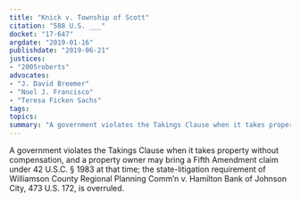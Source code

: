 ```yaml
---
title: "Knick v. Township of Scott"
citation: "588 U.S. ___"
docket: "17-647"
argdate: "2019-01-16"
publishdate: "2019-06-21"
justices:
- "2005roberts"
advocates:
- "J. David Breemer"
- "Noel J. Francisco"
- "Teresa Ficken Sachs"
tags:
topics:
summary: "A government violates the Takings Clause when it takes property without compensation, and a property owner may bring a Fifth Amendment claim under 42 U.S.C. § 1983 at that time; the state-litigation requirement of Williamson County Regional Planning Comm’n v. Hamilton Bank of Johnson City, 473 U.S. 172, is overruled."
---
```

A government violates the Takings Clause when it takes property without compensation, and a property owner may bring a Fifth Amendment claim under 42 U.S.C. § 1983 at that time; the state-litigation requirement of Williamson County Regional Planning Comm’n v. Hamilton Bank of Johnson City, 473 U.S. 172, is overruled.